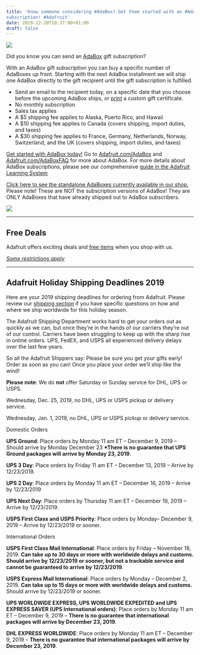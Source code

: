 ```yaml
---
title: 'Know someone considering #AdaBox? Get them started with an #AdaBox gift
subscription! #Adafruit'
date: 2019-12-20T10:37:00+01:00
draft: false
---
```


[![](https://cdn-blog.adafruit.com/uploads/2019/11/adabox_preview_instagram-2.gif)](https://www.adafruit.com/adabox)

Did you know you can send an [AdaBox](https://www.adafruit.com/adabox) gift subscription?

With an AdaBox gift subscription you can buy a specific number of AdaBoxes up front. Starting with the next AdaBox installment we will ship one AdaBox directly to the gift recipient until the gift subscription is fulfilled.

*   Send an email to the recipient today, on a specific date that you choose before the upcoming AdaBox ships, or [print](https://cdn-blog.adafruit.com/uploads/2018/12/adafruit_one_year_of_adabox_certificate-1.pdf) a custom gift certificate.
*   No monthly subscription
*   Sales tax applies
*   A $5 shipping fee applies to Alaska, Puerto Rico, and Hawaii
*   A $10 shipping fee applies to Canada (covers shipping, import duties, and taxes)
*   A $30 shipping fee applies to France, Germany, Netherlands, Norway, Switzerland, and the UK (covers shipping, import duties, and taxes)

[Get started with AdaBox today!](https://www.adafruit.com/adabox) Go to [Adafruit.com/AdaBox](https://www.adafruit.com/adabox) and [Adafruit.com/AdaBoxFAQ](https://www.adafruit.com/adaboxfaq) for more about AdaBox. For more details about AdaBox subscriptions, please see our comprehensive [guide in the Adafruit Learning System](https://learn.adafruit.com/creating-and-maintaining-your-adabox-subscription)

[Click here to see the standalone AdaBoxes currently available in our shop.](https://www.adafruit.com/category/926) Please note! These are NOT the subscription versions of AdaBox! They are ONLY AdaBoxes that have already shipped out to AdaBox subscribers.

[![](https://cdn-blog.adafruit.com/uploads/2019/11/adabox-1.jpg)](https://www.adafruit.com/adabox)

* * *

Free Deals
----------

Adafruit offers exciting deals and [free items](https://www.adafruit.com/free) when you shop with us.

_[Some restrictions apply](https://www.adafruit.com/free)_

* * *

Adafruit Holiday Shipping Deadlines 2019
----------------------------------------

Here are your 2019 shipping deadlines for ordering from Adafruit. Please review our [shipping section](https://www.adafruit.com/shippinginfo) if you have specific questions on how and where we ship worldwide for this holiday season.

The Adafruit Shipping Department works hard to get your orders out as quickly as we can, but once they’re in the hands of our carriers they’re out of our control. Carriers have been struggling to keep up with the sharp rise in online orders. UPS, FedEX, and USPS all experienced delivery delays over the last few years.

So all the Adafruit Shippers say: Please be sure you get your gifts early! Order as soon as you can! Once you place your order we’ll ship like the wind!

**Please note**: We do **not** offer Saturday or Sunday service for DHL, UPS or USPS.

Wednesday, Dec. 25, 2019, no DHL, UPS or USPS pickup or delivery service.

Wednesday, Jan. 1, 2019, no DHL, UPS or USPS pickup or delivery service.

Domestic Orders

**UPS Ground**: Place orders by Monday 11 am ET – December 9, 2019 – Should arrive by Monday December 23 **\*There is no guarantee that UPS Ground packages will arrive by Monday 23, 2019**.

**UPS 3 Day**: Place orders by Friday 11 am ET – December 13, 2019 – Arrive by 12/23/2019.

**UPS 2 Day**: Place orders by Monday 11 am ET – December 16, 2019 – Arrive by 12/23/2019

**UPS Next Day**: Place orders by Thursday 11 am ET – December 19, 2019 – Arrive by 12/23/2019.

**USPS First Class and USPS Priority**: Place orders by Monday– December 9, 2019 – Arrive by 12/23/2019 or sooner.

International Orders

**USPS First Class Mail International**: Place orders by Friday – November 18, 2019. **Can take up to 30 days or more with worldwide delays and customs. Should arrive by 12/23/2019 or sooner, but not a trackable service and cannot be guaranteed to arrive by 12/23/2019**.

**USPS Express Mail International**: Place orders by Monday – December 2, 2019. **Can take up to 15 days or more with worldwide delays and customs.** Should arrive by 12/23/2019 or sooner.

**UPS WORLDWIDE EXPRESS, UPS WORLDWIDE EXPEDITED and UPS EXPRESS SAVER (UPS International orders)**: Place orders by Monday 11 am ET – December 9, 2019 – **There is no guarantee that international packages will arrive by December 23, 2019**.

**DHL EXPRESS WORLDWIDE**: Place orders by Monday 11 am ET – December 9, 2019 – **There is no guarantee that international packages will arrive by December 23, 2019**.
